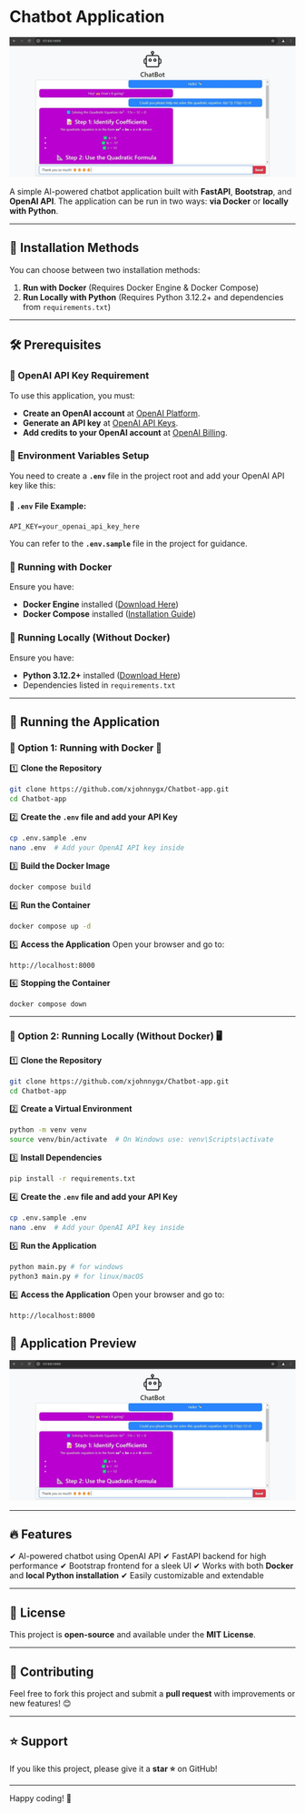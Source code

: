 # Chatbot Application

![Chatbot GUI](static/jpg/screen-shot.jpg)

A simple AI-powered chatbot application built with **FastAPI**, **Bootstrap**, and **OpenAI API**. The application can be run in two ways: **via Docker** or **locally with Python**.

---

## 🚀 Installation Methods

You can choose between two installation methods:
1. **Run with Docker** (Requires Docker Engine & Docker Compose)
2. **Run Locally with Python** (Requires Python 3.12.2+ and dependencies from `requirements.txt`)

---

## 🛠 Prerequisites

### 🔹 OpenAI API Key Requirement
To use this application, you must:
- **Create an OpenAI account** at [OpenAI Platform](https://platform.openai.com/).
- **Generate an API key** at [OpenAI API Keys](https://platform.openai.com/settings/organization/api-keys).
- **Add credits to your OpenAI account** at [OpenAI Billing](https://platform.openai.com/settings/organization/billing/overview).

### 🔹 Environment Variables Setup
You need to create a **`.env`** file in the project root and add your OpenAI API key like this:

#### 📄 `.env` File Example:
```
API_KEY=your_openai_api_key_here
```
You can refer to the **`.env.sample`** file in the project for guidance.

### 🔹 Running with Docker
Ensure you have:
- **Docker Engine** installed ([Download Here](https://docs.docker.com/get-docker/))
- **Docker Compose** installed ([Installation Guide](https://docs.docker.com/compose/install/))

### 🔹 Running Locally (Without Docker)
Ensure you have:
- **Python 3.12.2+** installed ([Download Here](https://www.python.org/downloads/))
- Dependencies listed in `requirements.txt`

---

## 📌 Running the Application

### 🔹 Option 1: Running with Docker 🐳

1️⃣ **Clone the Repository**
```bash
git clone https://github.com/xjohnnygx/Chatbot-app.git
cd Chatbot-app
```

2️⃣ **Create the `.env` file and add your API Key**
```bash
cp .env.sample .env
nano .env  # Add your OpenAI API key inside
```

3️⃣ **Build the Docker Image**
```bash
docker compose build
```

4️⃣ **Run the Container**
```bash
docker compose up -d
```

5️⃣ **Access the Application**
Open your browser and go to:
```
http://localhost:8000
```

6️⃣ **Stopping the Container**
```bash
docker compose down
```

---

### 🔹 Option 2: Running Locally (Without Docker) 🖥️

1️⃣ **Clone the Repository**
```bash
git clone https://github.com/xjohnnygx/Chatbot-app.git
cd Chatbot-app
```

2️⃣ **Create a Virtual Environment**
```bash
python -m venv venv
source venv/bin/activate  # On Windows use: venv\Scripts\activate
```

3️⃣ **Install Dependencies**
```bash
pip install -r requirements.txt
```

4️⃣ **Create the `.env` file and add your API Key**
```bash
cp .env.sample .env
nano .env  # Add your OpenAI API key inside
```

5️⃣ **Run the Application**
```bash
python main.py # for windows
python3 main.py # for linux/macOS
```

6️⃣ **Access the Application**
Open your browser and go to:
```
http://localhost:8000
```

## 📸 Application Preview

![Chatbot GUI](static/jpg/screen-shot.jpg)

---

## 🔥 Features
✔ AI-powered chatbot using OpenAI API
✔ FastAPI backend for high performance
✔ Bootstrap frontend for a sleek UI
✔ Works with both **Docker** and **local Python installation**
✔ Easily customizable and extendable

---

## 📜 License
This project is **open-source** and available under the **MIT License**.

---

## 🤝 Contributing
Feel free to fork this project and submit a **pull request** with improvements or new features! 😊

---

## ⭐ Support
If you like this project, please give it a **star ⭐** on GitHub!

---

Happy coding! 🚀